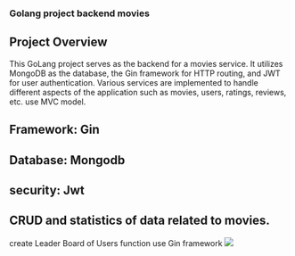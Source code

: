 ### Golang project backend movies

## Project Overview

This GoLang project serves as the backend for a movies service. It utilizes MongoDB as the database, 
the Gin framework for HTTP routing, and JWT for user authentication. Various services are implemented to handle different aspects of the application such as movies, users, ratings, reviews, etc.
use MVC model.

## Framework: Gin
## Database: Mongodb
## security: Jwt
## CRUD and statistics of data related to movies.

create Leader Board of Users function use Gin framework
<img src="https://github.com/user-attachments/assets/b9fd97a5-9c08-4171-ad15-74530720009e"/>
